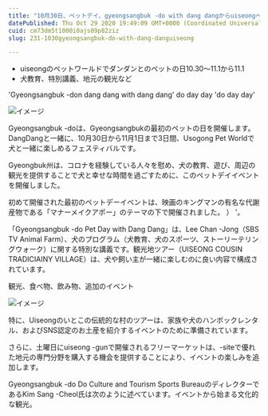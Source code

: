 ```yaml
---
title: "10月30日、ペットデイ、gyeongsangbuk -do with dang dangからuiseongペットワールドで開催されます"
datePublished: Thu Oct 29 2020 19:49:09 GMT+0000 (Coordinated Universal Time)
cuid: cm73dm5t1000i0ajs09p82ziz
slug: 231-1030gyeongsangbuk-do-with-dang-danguiseong

---
```



- uiseongのペットワールドでダンダンとのペットの日10.30〜11.1から11.1
- 犬教育、特別講義、地元の観光など

'Gyeongsangbuk -don dang dang with dang dang' do day day 'do day day'

![イメージ](https://cdn.hashnode.com/res/hashnode/image/upload/v1739453348894/412a1b5f-a8fd-47e4-9a04-57cb3fab7c7d.png)

Gyeongsangbuk -doは、Gyeongsangbukの最初のペットの日を開催します。DangDangと一緒に、10月30日から11月1日まで3日間、Usogong Pet Worldで犬と一緒に楽しめるフェスティバルです。

Gyeongbuk州は、コロナを経験している人々を慰め、犬の教育、遊び、周辺の観光を提供することで犬と幸せな時間を過ごすために、このペットデイイベントを開催しました。

初めて開催された最初のペットデーイベントは、映画のキングマンの有名な代謝産物である「マナーメイクアポー」のテーマの下で開催されました。 ） '。

「Gyeongsangbuk -do Pet Day with Dang Dang」は、Lee Chan -Jong（SBS TV Animal Farm）、犬のプログラム（犬教育、犬のスポーツ、ストーリーテリングウォーク）に関する特別な講義です。観光地ツアー（UISEONG COUSIN TRADICIAINY VILLAGE）は、犬や飼い主が一緒に楽しむのに良い内容で構成されています。

観光、食べ物、飲み物、追加のイベント

![イメージ](https://cdn.hashnode.com/res/hashnode/image/upload/v1739453351663/241668da-bb6b-4e94-bd6d-c56cdc5e83e5.png)

特に、Uiseongのいとこの伝統的な村のツアーは、家族や犬のハンボックレンタル、およびSNS認定のお土産を紹介するイベントのために準備されています。

さらに、土曜日にuiseong -gunで開催されるフリーマーケットは、-siteで優れた地元の専門分野を購入する機会を提供することにより、イベントの楽しみを追加します。

Gyeongsangbuk -do Do Culture and Tourism Sports BureauのディレクターであるKim Sang -Cheol氏は次のように述べています。イベントから始まる文化的な観光。